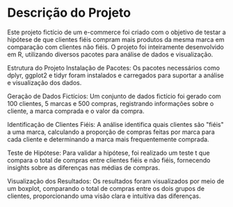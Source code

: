 # Descrição do Projeto
Este projeto fictício de um e-commerce foi criado com o objetivo de testar a hipótese de que clientes fiéis compram mais produtos da mesma marca em comparação com clientes não fiéis. O projeto foi inteiramente desenvolvido em R, utilizando diversos pacotes para análise de dados e visualização.

Estrutura do Projeto
Instalação de Pacotes:
Os pacotes necessários como dplyr, ggplot2 e tidyr foram instalados e carregados para suportar a análise e visualização dos dados.

Geração de Dados Fictícios:
Um conjunto de dados fictício foi gerado com 100 clientes, 5 marcas e 500 compras, registrando informações sobre o cliente, a marca comprada e o valor da compra.

Identificação de Clientes Fiéis:
A análise identifica quais clientes são "fiéis" a uma marca, calculando a proporção de compras feitas por marca para cada cliente e determinando a marca mais frequentemente comprada.

Teste de Hipótese:
Para validar a hipótese, foi realizado um teste t que compara o total de compras entre clientes fiéis e não fiéis, fornecendo insights sobre as diferenças nas médias de compras.

Visualização dos Resultados:
Os resultados foram visualizados por meio de um boxplot, comparando o total de compras entre os dois grupos de clientes, proporcionando uma visão clara e intuitiva das diferenças.
